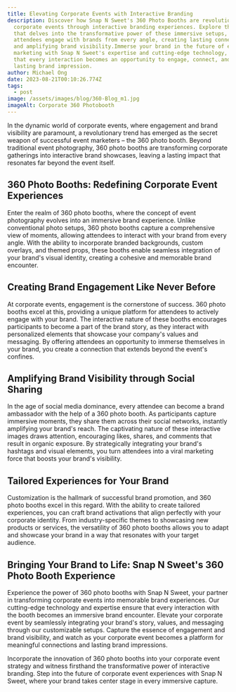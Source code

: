 ```yaml
---
title: Elevating Corporate Events with Interactive Branding
description: Discover how Snap N Sweet's 360 Photo Booths are revolutionizing
  corporate events through interactive branding experiences. Explore the article
  that delves into the transformative power of these immersive setups, where
  attendees engage with brands from every angle, creating lasting connections
  and amplifying brand visibility.Immerse your brand in the future of event
  marketing with Snap N Sweet's expertise and cutting-edge technology, ensuring
  that every interaction becomes an opportunity to engage, connect, and leave a
  lasting brand impression.
author: Michael Ong
date: 2023-08-21T00:10:26.774Z
tags:
  - post
image: /assets/images/blog/360-Blog_m1.jpg
imageAlt: Corporate 360 Photobooth
---
```

<!--StartFragment-->

In the dynamic world of corporate events, where engagement and brand visibility are paramount, a revolutionary trend has emerged as the secret weapon of successful event marketers – the 360 photo booth. Beyond traditional event photography, 360 photo booths are transforming corporate gatherings into interactive brand showcases, leaving a lasting impact that resonates far beyond the event itself.

## **360 Photo Booths: Redefining Corporate Event Experiences**

Enter the realm of 360 photo booths, where the concept of event photography evolves into an immersive brand experience. Unlike conventional photo setups, 360 photo booths capture a comprehensive view of moments, allowing attendees to interact with your brand from every angle. With the ability to incorporate branded backgrounds, custom overlays, and themed props, these booths enable seamless integration of your brand's visual identity, creating a cohesive and memorable brand encounter.

## **Creating Brand Engagement Like Never Before**

At corporate events, engagement is the cornerstone of success. 360 photo booths excel at this, providing a unique platform for attendees to actively engage with your brand. The interactive nature of these booths encourages participants to become a part of the brand story, as they interact with personalized elements that showcase your company's values and messaging. By offering attendees an opportunity to immerse themselves in your brand, you create a connection that extends beyond the event's confines.

## **Amplifying Brand Visibility through Social Sharing**

In the age of social media dominance, every attendee can become a brand ambassador with the help of a 360 photo booth. As participants capture immersive moments, they share them across their social networks, instantly amplifying your brand's reach. The captivating nature of these interactive images draws attention, encouraging likes, shares, and comments that result in organic exposure. By strategically integrating your brand's hashtags and visual elements, you turn attendees into a viral marketing force that boosts your brand's visibility.

## **Tailored Experiences for Your Brand**

Customization is the hallmark of successful brand promotion, and 360 photo booths excel in this regard. With the ability to create tailored experiences, you can craft brand activations that align perfectly with your corporate identity. From industry-specific themes to showcasing new products or services, the versatility of 360 photo booths allows you to adapt and showcase your brand in a way that resonates with your target audience.

## **Bringing Your Brand to Life: Snap N Sweet's 360 Photo Booth Experience**

Experience the power of 360 photo booths with Snap N Sweet, your partner in transforming corporate events into memorable brand experiences. Our cutting-edge technology and expertise ensure that every interaction with the booth becomes an immersive brand encounter. Elevate your corporate event by seamlessly integrating your brand's story, values, and messaging through our customizable setups. Capture the essence of engagement and brand visibility, and watch as your corporate event becomes a platform for meaningful connections and lasting brand impressions.

Incorporate the innovation of 360 photo booths into your corporate event strategy and witness firsthand the transformative power of interactive branding. Step into the future of corporate event experiences with Snap N Sweet, where your brand takes center stage in every immersive capture.

<!--EndFragment-->